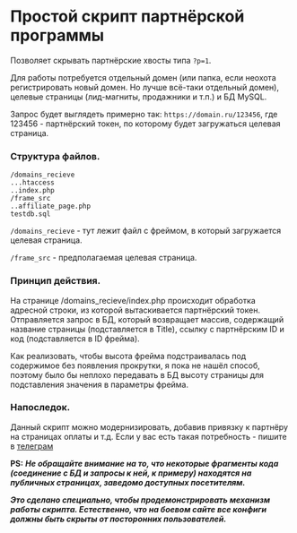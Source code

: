 # Простой скрипт партнёрской программы

Позволяет скрывать партнёрские хвосты типа `?p=1`.

Для работы потребуется отдельный домен (или папка, если неохота регистрировать новый домен. Но лучше всё-таки отдельный домен), целевые страницы (лид-магниты, продажники и т.п.) и БД MySQL.

Запрос будет выглядеть примерно так: `https://domain.ru/123456`, где 123456 - партнёрский токен, по которому будет загружаться целевая страница.

### Структура файлов.

```
/domains_recieve
...htaccess
..index.php
/frame_src
..affiliate_page.php
testdb.sql
```

`/domains_recieve` - тут лежит файл с фреймом, в который загружается целевая страница.

`/frame_src` - предполагаемая целевая страница.

### Принцип действия.

На странице /domains_recieve/index.php происходит обработка адресной строки, из которой вытаскивается партнёрский токен. Отправляется запрос в БД, который возвращает массив, содержащий название страницы (подставляется в Title), ссылку с партнёрским ID и код (подставляется в ID фрейма).

Как реализовать, чтобы высота фрейма подстраивалась под содержимое без появления прокрутки, я пока не нашёл способ, поэтому было бы неплохо передавать в БД высоту страницы для подставления значения в параметры фрейма.

### Напоследок.

Данный скрипт можно модернизировать, добавив привязку к партнёру на страницах оплаты и т.д. Если у вас есть такая потребность - пишите в [телеграм](https://t.me/ramapriya_doom)

**PS:** ***Не обращайте внимание на то, что некоторые фрагменты кода (соединение с БД и запросы к ней, к примеру) находятся на публичных страницах, заведомо доступных посетителям.***

***Это сделано специально, чтобы продемонстрировать механизм работы скрипта. Естественно, что на боевом сайте все конфиги должны быть скрыты от посторонних пользователей.***